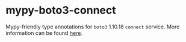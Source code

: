 # mypy-boto3-connect

Mypy-friendly type annotations for `boto3` 1.10.18 `connect` service.
More information can be found [here](https://github.com/vemel/mypy_boto3).